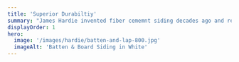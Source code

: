 ```yaml
---
title: 'Superior Durabiltiy'
summary: "James Hardie invented fiber cememnt siding decades ago and refine the product every year.  Of the fiber cement products available in the Kansas City, Lee's Summit, Overland Park area, Hardie is the best."
displayOrder: 1
hero:
  image: '/images/hardie/batten-and-lap-800.jpg'
  imageAlt: 'Batten & Board Siding in White'
---
```

